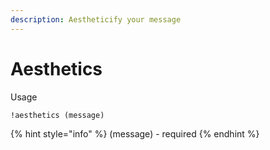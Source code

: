 ```yaml
---
description: Aestheticify your message
---
```


# Aesthetics

Usage

```
!aesthetics (message)
```

{% hint style="info" %}
(message) - required
{% endhint %}
